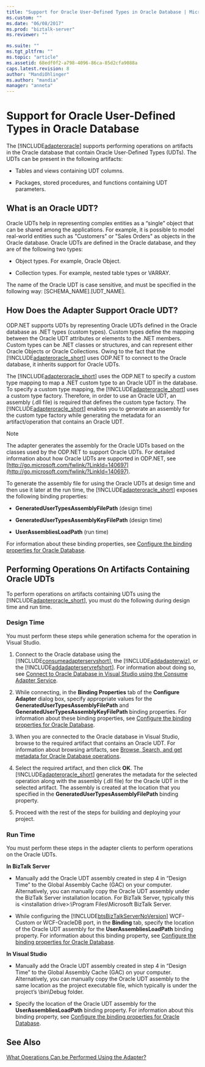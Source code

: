 ```yaml
---
title: "Support for Oracle User-Defined Types in Oracle Database | Microsoft Docs"
ms.custom: ""
ms.date: "06/08/2017"
ms.prod: "biztalk-server"
ms.reviewer: ""

ms.suite: ""
ms.tgt_pltfrm: ""
ms.topic: "article"
ms.assetid: 68edf0f2-a798-4096-86ca-85d2cfa9088a
caps.latest.revision: 8
author: "MandiOhlinger"
ms.author: "mandia"
manager: "anneta"
---
```

# Support for Oracle User-Defined Types in Oracle Database
The [!INCLUDE[adapteroracle](../../includes/adapteroracle-md.md)] supports performing operations on artifacts in the Oracle database that contain Oracle User-Defined Types (UDTs). The UDTs can be present in the following artifacts:  
  
-   Tables and views containing UDT columns.  
  
-   Packages, stored procedures, and functions containing UDT parameters.  
  
## What is an Oracle UDT?  
 Oracle UDTs help in representing complex entities as a “single” object that can be shared among the applications. For example, it is possible to model real-world entities such as "Customers" or "Sales Orders" as objects in the Oracle database. Oracle UDTs are defined in the Oracle database, and they are of the following two types:  
  
-   Object types. For example, Oracle Object.  
  
-   Collection types. For example, nested table types or VARRAY.  
  
 The name of the Oracle UDT is case sensitive, and must be specified in the following way: [SCHEMA_NAME].[UDT_NAME].  
  
## How Does the Adapter Support Oracle UDT?  
 ODP.NET supports UDTs by representing Oracle UDTs defined in the Oracle database as .NET types (custom types). Custom types define the mapping between the Oracle UDT attributes or elements to the .NET members. Custom types can be .NET classes or structures, and can represent either Oracle Objects or Oracle Collections.  Owing to the fact that the [!INCLUDE[adapteroracle_short](../../includes/adapteroracle-short-md.md)] uses ODP.NET to connect to the Oracle database, it inherits support for Oracle UDTs.  
  
 The [!INCLUDE[adapteroracle_short](../../includes/adapteroracle-short-md.md)] uses the ODP.NET to specify a custom type mapping to map a .NET custom type to an Oracle UDT in the database. To specify a custom type mapping, the [!INCLUDE[adapteroracle_short](../../includes/adapteroracle-short-md.md)] uses a custom type factory. Therefore, in order to use an Oracle UDT, an assembly (.dll file) is required that defines the custom type factory. The [!INCLUDE[adapteroracle_short](../../includes/adapteroracle-short-md.md)] enables you to generate an assembly for the custom type factory while generating the metadata for an artifact/operation that contains an Oracle UDT.  
  
> [!NOTE]
>  The adapter generates the assembly for the Oracle UDTs based on the classes used by the ODP.NET to support Oracle UDTs. For detailed information about how Oracle UDTs are supported in ODP.NET, see [http://go.microsoft.com/fwlink/?LinkId=140697](http://go.microsoft.com/fwlink/?LinkId=140697).  
  
 To generate the assembly file for using the Oracle UDTs at design time and then use it later at the run time, the [!INCLUDE[adapteroracle_short](../../includes/adapteroracle-short-md.md)] exposes the following binding properties:  
  
-   **GeneratedUserTypesAssemblyFilePath** (design time)  
  
-   **GeneratedUserTypesAssemblyKeyFilePath** (design time)  
  
-   **UserAssembliesLoadPath** (run time)  
  
 For information about these binding properties, see [Configure the binding properties for Oracle Database](../../adapters-and-accelerators/adapter-oracle-database/configure-the-binding-properties-for-oracle-database.md).  
  
## Performing Operations On Artifacts Containing Oracle UDTs  
 To perform operations on artifacts containing UDTs using the [!INCLUDE[adapteroracle_short](../../includes/adapteroracle-short-md.md)], you must do the following during design time and run time.  
  
### Design Time  
 You must perform these steps while generation schema for the operation in Visual Studio.  
  
1.  Connect to the Oracle database using the [!INCLUDE[consumeadapterservshort](../../includes/consumeadapterservshort-md.md)], the [!INCLUDE[addadapterwiz](../../includes/addadapterwiz-md.md)], or the [!INCLUDE[addadapterservrefshort](../../includes/addadapterservrefshort-md.md)]. For information about doing so, see [Connect to Oracle Database in Visual Studio using the Consume Adapter Service](../../adapters-and-accelerators/adapter-oracle-database/connect-to-oracle-database-in-visual-studio-using-the-consume-adapter-service.md).  
  
2.  While connecting, in the **Binding Properties** tab of the **Configure Adapter** dialog box, specify appropriate values for the **GeneratedUserTypesAssemblyFilePath** and **GeneratedUserTypesAssemblyKeyFilePath** binding properties. For information about these binding properties, see [Configure the binding properties for Oracle Database](../../adapters-and-accelerators/adapter-oracle-database/configure-the-binding-properties-for-oracle-database.md).  
  
3.  When you are connected to the Oracle database in Visual Studio, browse to the required artifact that contains an Oracle UDT. For information about browsing artifacts, see [Browse, Search, and get metadata for Oracle Database operations](../../adapters-and-accelerators/adapter-oracle-database/browse-search-and-get-metadata-for-oracle-database-operations.md).  
  
4.  Select the required artifact, and then click **OK**. The [!INCLUDE[adapteroracle_short](../../includes/adapteroracle-short-md.md)] generates the metadata for the selected operation along with the assembly (.dll file) for the Oracle UDT in the selected artifact. The assembly is created at the location that you specified in the **GeneratedUserTypesAssemblyFilePath** binding property.  
  
5.  Proceed with the rest of the steps for building and deploying your project.  
  
### Run Time  
 You must perform these steps in the adapter clients to perform operations on the Oracle UDTs.  
  
 **In BizTalk Server**  
  
-   Manually add the Oracle UDT assembly created in step 4 in “Design Time” to the Global Assembly Cache (GAC) on your computer. Alternatively, you can manually copy the Oracle UDT assembly under the BizTalk Server installation location. For BizTalk Server, typically this is \<installation drive\>:\Program Files\Microsoft BizTalk Server.  
  
-   While configuring the [!INCLUDE[btsBizTalkServerNoVersion](../../includes/btsbiztalkservernoversion-md.md)] WCF-Custom or WCF-OracleDB port, in the **Binding** tab, specify the location of the Oracle UDT assembly for the **UserAssembliesLoadPath** binding property. For information about this binding property, see [Configure the binding properties for Oracle Database](../../adapters-and-accelerators/adapter-oracle-database/configure-the-binding-properties-for-oracle-database.md).  
  
 **In Visual Studio**  
  
-   Manually add the Oracle UDT assembly created in step 4 in “Design Time” to the Global Assembly Cache (GAC) on your computer. Alternatively, you can manually copy the Oracle UDT assembly to the same location as the project executable file, which typically is under the project’s \bin\Debug folder.  
  
-   Specify the location of the Oracle UDT assembly for the **UserAssembliesLoadPath** binding property. For information about this binding property, see [Configure the binding properties for Oracle Database](../../adapters-and-accelerators/adapter-oracle-database/configure-the-binding-properties-for-oracle-database.md).  
  
## See Also  
 [What Operations Can be Performed Using the Adapter?](https://msdn.microsoft.com/library/cc185219(v=bts.10).aspx)